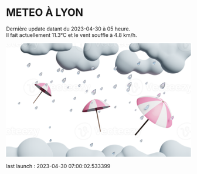 # METEO À LYON

Dernière update datant du 2023-04-30 à 05 heure.  
Il fait actuellement 11.3°C et le vent souffle à 4.8 km/h.      

![](./.github/rain.png)

last launch : 2023-04-30 07:00:02.533399
